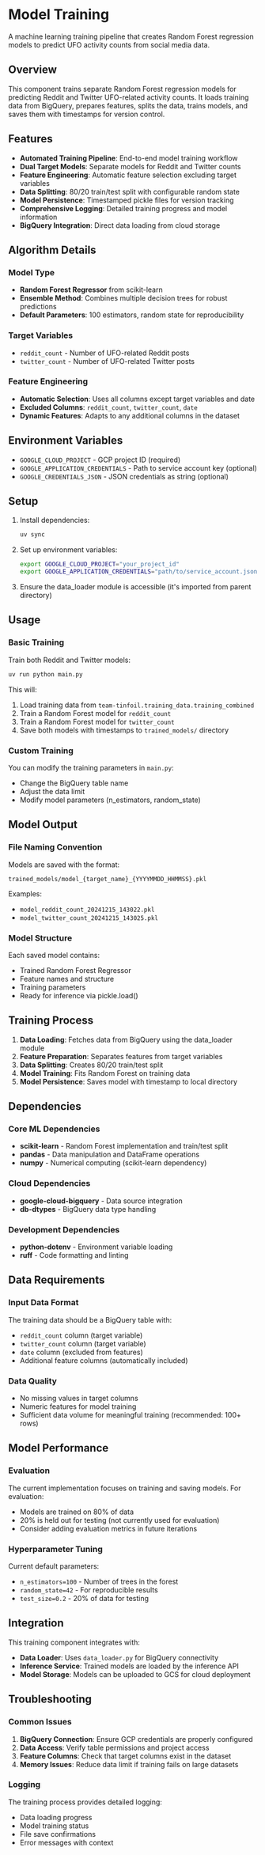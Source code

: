 # Model Training

A machine learning training pipeline that creates Random Forest regression models to predict UFO activity counts from social media data.

## Overview

This component trains separate Random Forest regression models for predicting Reddit and Twitter UFO-related activity counts. It loads training data from BigQuery, prepares features, splits the data, trains models, and saves them with timestamps for version control.

## Features

- **Automated Training Pipeline**: End-to-end model training workflow
- **Dual Target Models**: Separate models for Reddit and Twitter counts
- **Feature Engineering**: Automatic feature selection excluding target variables
- **Data Splitting**: 80/20 train/test split with configurable random state
- **Model Persistence**: Timestamped pickle files for version tracking
- **Comprehensive Logging**: Detailed training progress and model information
- **BigQuery Integration**: Direct data loading from cloud storage

## Algorithm Details

### Model Type
- **Random Forest Regressor** from scikit-learn
- **Ensemble Method**: Combines multiple decision trees for robust predictions
- **Default Parameters**: 100 estimators, random state for reproducibility

### Target Variables
- `reddit_count` - Number of UFO-related Reddit posts
- `twitter_count` - Number of UFO-related Twitter posts

### Feature Engineering
- **Automatic Selection**: Uses all columns except target variables and date
- **Excluded Columns**: `reddit_count`, `twitter_count`, `date`
- **Dynamic Features**: Adapts to any additional columns in the dataset

## Environment Variables

- `GOOGLE_CLOUD_PROJECT` - GCP project ID (required)
- `GOOGLE_APPLICATION_CREDENTIALS` - Path to service account key (optional)
- `GOOGLE_CREDENTIALS_JSON` - JSON credentials as string (optional)

## Setup

1. Install dependencies:
   ```bash
   uv sync
   ```

2. Set up environment variables:
   ```bash
   export GOOGLE_CLOUD_PROJECT="your_project_id"
   export GOOGLE_APPLICATION_CREDENTIALS="path/to/service_account.json"
   ```

3. Ensure the data_loader module is accessible (it's imported from parent directory)

## Usage

### Basic Training
Train both Reddit and Twitter models:
```bash
uv run python main.py
```

This will:
1. Load training data from `team-tinfoil.training_data.training_combined`
2. Train a Random Forest model for `reddit_count`
3. Train a Random Forest model for `twitter_count`
4. Save both models with timestamps to `trained_models/` directory

### Custom Training
You can modify the training parameters in `main.py`:
- Change the BigQuery table name
- Adjust the data limit
- Modify model parameters (n_estimators, random_state)

## Model Output

### File Naming Convention
Models are saved with the format:
```
trained_models/model_{target_name}_{YYYYMMDD_HHMMSS}.pkl
```

Examples:
- `model_reddit_count_20241215_143022.pkl`
- `model_twitter_count_20241215_143025.pkl`

### Model Structure
Each saved model contains:
- Trained Random Forest Regressor
- Feature names and structure
- Training parameters
- Ready for inference via pickle.load()

## Training Process

1. **Data Loading**: Fetches data from BigQuery using the data_loader module
2. **Feature Preparation**: Separates features from target variables
3. **Data Splitting**: Creates 80/20 train/test split
4. **Model Training**: Fits Random Forest on training data
5. **Model Persistence**: Saves model with timestamp to local directory

## Dependencies

### Core ML Dependencies
- **scikit-learn** - Random Forest implementation and train/test split
- **pandas** - Data manipulation and DataFrame operations
- **numpy** - Numerical computing (scikit-learn dependency)

### Cloud Dependencies
- **google-cloud-bigquery** - Data source integration
- **db-dtypes** - BigQuery data type handling

### Development Dependencies
- **python-dotenv** - Environment variable loading
- **ruff** - Code formatting and linting

## Data Requirements

### Input Data Format
The training data should be a BigQuery table with:
- `reddit_count` column (target variable)
- `twitter_count` column (target variable)
- `date` column (excluded from features)
- Additional feature columns (automatically included)

### Data Quality
- No missing values in target columns
- Numeric features for model training
- Sufficient data volume for meaningful training (recommended: 100+ rows)

## Model Performance

### Evaluation
The current implementation focuses on training and saving models. For evaluation:
- Models are trained on 80% of data
- 20% is held out for testing (not currently used for evaluation)
- Consider adding evaluation metrics in future iterations

### Hyperparameter Tuning
Current default parameters:
- `n_estimators=100` - Number of trees in the forest
- `random_state=42` - For reproducible results
- `test_size=0.2` - 20% of data for testing

## Integration

This training component integrates with:
- **Data Loader**: Uses `data_loader.py` for BigQuery connectivity
- **Inference Service**: Trained models are loaded by the inference API
- **Model Storage**: Models can be uploaded to GCS for cloud deployment

## Troubleshooting

### Common Issues
1. **BigQuery Connection**: Ensure GCP credentials are properly configured
2. **Data Access**: Verify table permissions and project access
3. **Feature Columns**: Check that target columns exist in the dataset
4. **Memory Issues**: Reduce data limit if training fails on large datasets

### Logging
The training process provides detailed logging:
- Data loading progress
- Model training status
- File save confirmations
- Error messages with context
